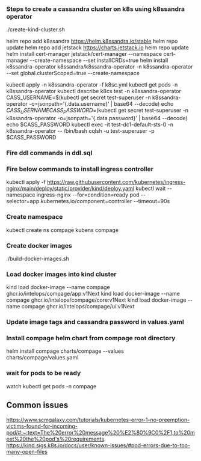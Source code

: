 ### Steps to create a cassandra cluster on k8s using k8ssandra operator
./create-kind-cluster.sh

helm repo add k8ssandra https://helm.k8ssandra.io/stable
helm repo update
helm repo add jetstack https://charts.jetstack.io
helm repo update
helm install cert-manager jetstack/cert-manager --namespace cert-manager --create-namespace --set installCRDs=true
helm install k8ssandra-operator k8ssandra/k8ssandra-operator -n k8ssandra-operator --set global.clusterScoped=true --create-namespace

kubectl apply -n k8ssandra-operator -f k8sc.yml
kubectl get pods -n k8ssandra-operator
kubectl describe k8cs test -n k8ssandra-operator
CASS_USERNAME=$(kubectl get secret test-superuser -n k8ssandra-operator -o=jsonpath='{.data.username}' | base64 --decode)
echo $CASS_USERNAME
CASS_PASSWORD=$(kubectl get secret test-superuser -n k8ssandra-operator -o=jsonpath='{.data.password}' | base64 --decode)
echo $CASS_PASSWORD
kubectl exec -it test-dc1-default-sts-0 -n k8ssandra-operator -- /bin/bash
cqlsh -u test-superuser -p $CASS_PASSWORD

### Fire ddl commands in ddl.sql
### Fire below commands to install ingress controller
kubectl apply -f https://raw.githubusercontent.com/kubernetes/ingress-nginx/main/deploy/static/provider/kind/deploy.yaml
kubectl wait --namespace ingress-nginx --for=condition=ready pod --selector=app.kubernetes.io/component=controller --timeout=90s

### Create namespace
kubectl create ns compage
kubens compage

### Create docker images
./build-docker-images.sh

### Load docker images into kind cluster
kind load docker-image --name compage ghcr.io/intelops/compage/app:v1Next
kind load docker-image --name compage ghcr.io/intelops/compage/core:v1Next
kind load docker-image --name compage ghcr.io/intelops/compage/ui:v1Next

### Update image tags and cassandra password in values.yaml
### Install compage helm chart from compage root directory
helm install compage charts/compage --values charts/compage/values.yaml

### wait for pods to be ready
watch kubectl get pods -n compage

## Common issues
https://www.scmgalaxy.com/tutorials/kubernetes-error-1-no-preemption-victims-found-for-incoming-pod/#:~:text=The%20error%20message%20%E2%80%9C0%2F1,to%20meet%20the%20pod's%20requirements.
https://kind.sigs.k8s.io/docs/user/known-issues/#pod-errors-due-to-too-many-open-files